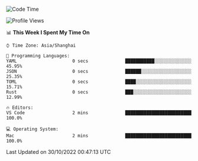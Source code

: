 <!--START_SECTION:waka-->
![Code Time](http://img.shields.io/badge/Code%20Time-1%2C748%20hrs%204%20mins-blue)

![Profile Views](http://img.shields.io/badge/Profile%20Views-26-blue)

📊 **This Week I Spent My Time On** 

```text
⌚︎ Time Zone: Asia/Shanghai

💬 Programming Languages: 
YAML                     0 secs              ███████████░░░░░░░░░░░░░░   45.95% 
JSON                     0 secs              ██████░░░░░░░░░░░░░░░░░░░   25.35% 
TOML                     0 secs              ████░░░░░░░░░░░░░░░░░░░░░   15.71% 
Rust                     0 secs              ███░░░░░░░░░░░░░░░░░░░░░░   12.99%

🔥 Editors: 
VS Code                  2 mins              █████████████████████████   100.0%

💻 Operating System: 
Mac                      2 mins              █████████████████████████   100.0%

```


 Last Updated on 30/10/2022 00:47:13 UTC
<!--END_SECTION:waka-->

<!--![CodersRank](https://cr-skills-chart-widget.azurewebsites.net/api/api?username=BugenZhao&padding=16&tooltip=true&branding=false&sort-by-score=true&skills=Rust%2C%20Swift%2C%20C%2C%20TypeScript%2C%20Java%2C%20Go%2C%20Dart%2C%20C%2B%2B%2C%20Python%2C%20Assembly%2C%20Shell%2C%20Kotlin)-->
